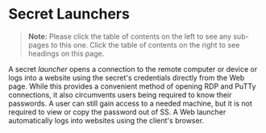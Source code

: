[title]: # (Secret Launchers)
[tags]: # (Launcher)
[priority]: # (1000)

# Secret Launchers

> **Note:** Please click the table of contents on the left to see any sub-pages to this one. Click the table of contents on the right to see headings on this page.

A secret _launcher_ opens a connection to the remote computer or device or logs into a website using the secret's credentials directly from the Web page. While this provides a convenient method of opening RDP and PuTTy connections, it also circumvents users being required to know their passwords. A user can still gain access to a needed machine, but it is not required to view or copy the password out of SS. A Web launcher automatically logs into websites using the client's browser.
